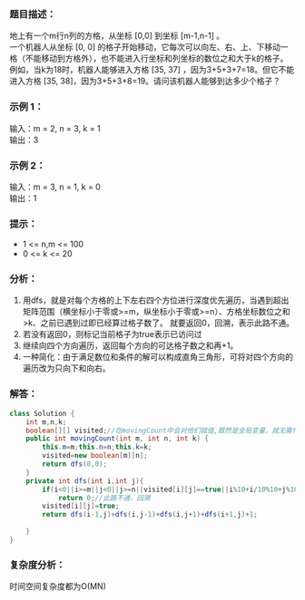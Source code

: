 ### 题目描述：    
地上有一个m行n列的方格，从坐标 [0,0] 到坐标 [m-1,n-1] 。       
一个机器人从坐标 [0, 0] 的格子开始移动，它每次可以向左、右、上、下移动一格（不能移动到方格外），也不能进入行坐标和列坐标的数位之和大于k的格子。      
例如，当k为18时，机器人能够进入方格 [35, 37] ，因为3+5+3+7=18。但它不能进入方格 [35, 38]，因为3+5+3+8=19。请问该机器人能够到达多少个格子？

### 示例 1：     
输入：m = 2, n = 3, k = 1       
输出：3
    
### 示例 2：    
输入：m = 3, n = 1, k = 0    
输出：1


### 提示：       
* 1 <= n,m <= 100
* 0 <= k <= 20

### 分析：    
1. 用dfs，就是对每个方格的上下左右四个方位进行深度优先遍历，当遇到超出矩阵范围（横坐标小于零或>=m，纵坐标小于零或>=n）、方格坐标数位之和>k、之前已遇到过即已经算过格子数了。
就要返回0，回溯，表示此路不通。    
2. 若没有返回0，则标记当前格子为true表示已访问过   
3. 继续向四个方向遍历，返回每个方向的可达格子数之和再+1。  
4. 一种简化：由于满足数位和条件的解可以构成直角三角形，可将对四个方向的遍历改为只向下和向右。    

### 解答：   
```java
class Solution {
    int m,n,k;
    boolean[][] visited;//在movingCount中会对他们赋值,既然是全局变量，就无需作为递归参数
    public int movingCount(int m, int n, int k) {
        this.m=m;this.n=n;this.k=k;
        visited=new boolean[m][n];
        return dfs(0,0);
    }
    private int dfs(int i,int j){
        if(i<0||i>=m||j<0||j>=n||visited[i][j]==true||i%10+i/10%10+j%10+j/10%10>k)
            return 0;//此路不通，回溯
        visited[i][j]=true;
        return dfs(i-1,j)+dfs(i,j-1)+dfs(i,j+1)+dfs(i+1,j)+1;
        
    }
}
```
### 复杂度分析：    
时间空间复杂度都为O(MN)    


